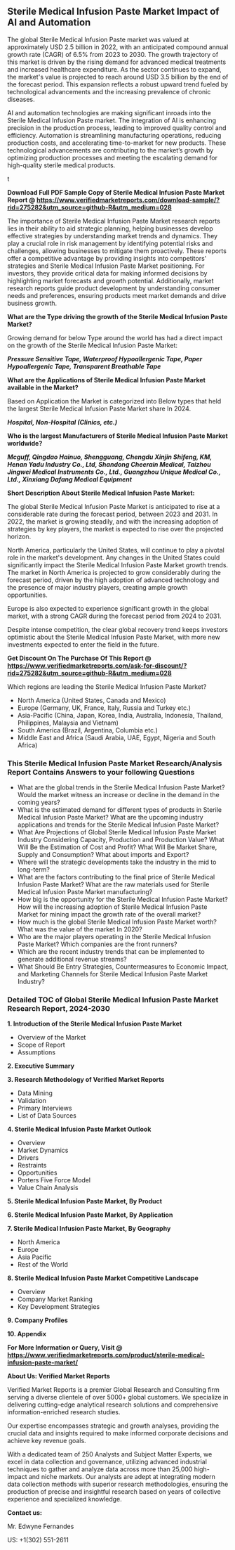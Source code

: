 <h2>Sterile Medical Infusion Paste Market Impact of AI and Automation</h2><p>The global Sterile Medical Infusion Paste market was valued at approximately USD 2.5 billion in 2022, with an anticipated compound annual growth rate (CAGR) of 6.5% from 2023 to 2030. The growth trajectory of this market is driven by the rising demand for advanced medical treatments and increased healthcare expenditure. As the sector continues to expand, the market's value is projected to reach around USD 3.5 billion by the end of the forecast period. This expansion reflects a robust upward trend fueled by technological advancements and the increasing prevalence of chronic diseases.</p><p>AI and automation technologies are making significant inroads into the Sterile Medical Infusion Paste market. The integration of AI is enhancing precision in the production process, leading to improved quality control and efficiency. Automation is streamlining manufacturing operations, reducing production costs, and accelerating time-to-market for new products. These technological advancements are contributing to the market’s growth by optimizing production processes and meeting the escalating demand for high-quality sterile medical products.</p>t</p><p id="" class=""><strong>Download Full PDF Sample Copy of Sterile Medical Infusion Paste Market Report @ <a href="https://www.verifiedmarketreports.com/download-sample/?rid=275282&utm_source=github-R&utm_medium=028" target="_blank">https://www.verifiedmarketreports.com/download-sample/?rid=275282&utm_source=github-R&utm_medium=028</a></strong></p><p>The importance of&nbsp;Sterile Medical Infusion Paste Market research reports lies in their ability to aid strategic planning, helping businesses develop effective strategies by understanding market trends and dynamics. They play a crucial role in risk management by identifying potential risks and challenges, allowing businesses to mitigate them proactively. These reports offer a competitive advantage by providing insights into competitors' strategies and Sterile Medical Infusion Paste Market positioning. For investors, they provide critical data for making informed decisions by highlighting market forecasts and growth potential. Additionally, market research reports guide product development by understanding consumer needs and preferences, ensuring products meet market demands and drive business growth.</p><p><strong>What are the&nbsp;Type driving the growth of the Sterile Medical Infusion Paste Market?</strong></p><p id="" class="">Growing demand for below Type around the world has had a direct impact on the growth of the Sterile Medical Infusion Paste Market:</p><em><strong>Pressure Sensitive Tape, Waterproof Hypoallergenic Tape, Paper Hypoallergenic Tape, Transparent Breathable Tape</strong></em></p><strong>What are the&nbsp;Applications&nbsp;of Sterile Medical Infusion Paste Market available in the Market?</strong></p><p id="" class="">Based on Application the Market is categorized into Below types that held the largest Sterile Medical Infusion Paste Market share In 2024.</p><em><strong>Hospital, Non-Hospital (Clinics, etc.)</strong></em></p><strong>Who is the largest Manufacturers of Sterile Medical Infusion Paste Market worldwide?</strong></p><p><em><strong>Mcguff, Qingdao Hainuo, Shengguang, Chengdu Xinjin Shifeng, KM, Henan Yadu Industry Co., Ltd, Shandong Cheerain Medical, Taizhou Jingwei Medical Instruments Co., Ltd., Guangzhou Unique Medical Co., Ltd., Xinxiang Dafang Medical Equipment</strong></em></p><p id="" class=""><strong>Short Description About Sterile Medical Infusion Paste Market:</strong></p><p>The global Sterile Medical Infusion Paste Market is anticipated to rise at a considerable rate during the forecast period, between 2023 and 2031. In 2022, the market is growing steadily, and with the increasing adoption of strategies by key players, the market is expected to rise over the projected horizon.</p><p>North America, particularly the United States, will continue to play a pivotal role in the market's development. Any changes in the United States could significantly impact the Sterile Medical Infusion Paste Market growth trends. The market in North America is projected to grow considerably during the forecast period, driven by the high adoption of advanced technology and the presence of major industry players, creating ample growth opportunities.</p><p>Europe is also expected to experience significant growth in the global market, with a strong CAGR during the forecast period from 2024 to 2031.</p><p>Despite intense competition, the clear global recovery trend keeps investors optimistic about the Sterile Medical Infusion Paste Market, with more new investments expected to enter the field in the future.</p><p id="" class=""><strong>Get Discount On The Purchase Of This Report @ <a href="https://www.verifiedmarketreports.com/ask-for-discount/?rid=275282&utm_source=github-R&utm_medium=028" target="_blank">https://www.verifiedmarketreports.com/ask-for-discount/?rid=275282&utm_source=github-R&utm_medium=028</a></strong></p>Which regions are leading the Sterile Medical Infusion Paste Market?</p><ul><li>North America (United States, Canada and Mexico)</li><li>Europe (Germany, UK, France, Italy, Russia and Turkey etc.)</li><li>Asia-Pacific (China, Japan, Korea, India, Australia, Indonesia, Thailand, Philippines, Malaysia and Vietnam)</li><li>South America (Brazil, Argentina, Columbia etc.)</li><li>Middle East and Africa (Saudi Arabia, UAE, Egypt, Nigeria and South Africa)</li></ul><h3 id="" class="">This Sterile Medical Infusion Paste Market Research/Analysis Report Contains Answers to your following Questions</h3><ul><li>What are the global trends in the Sterile Medical Infusion Paste Market? Would the market witness an increase or decline in the demand in the coming years?</li><li>What is the estimated demand for different types of products in Sterile Medical Infusion Paste Market? What are the upcoming industry applications and trends for the Sterile Medical Infusion Paste Market?</li><li>What Are Projections of Global Sterile Medical Infusion Paste Market Industry Considering Capacity, Production and Production Value? What Will Be the Estimation of Cost and Profit? What Will Be Market Share, Supply and Consumption? What about imports and Export?</li><li>Where will the strategic developments take the industry in the mid to long-term?</li><li>What are the factors contributing to the final price of Sterile Medical Infusion Paste Market? What are the raw materials used for Sterile Medical Infusion Paste Market manufacturing?</li><li>How big is the opportunity for the Sterile Medical Infusion Paste Market? How will the increasing adoption of Sterile Medical Infusion Paste Market for mining impact the growth rate of the overall market?</li><li>How much is the global Sterile Medical Infusion Paste Market worth? What was the value of the market In 2020?</li><li>Who are the major players operating in the Sterile Medical Infusion Paste Market? Which companies are the front runners?</li><li>Which are the recent industry trends that can be implemented to generate additional revenue streams?</li><li>What Should Be Entry Strategies, Countermeasures to Economic Impact, and Marketing Channels for Sterile Medical Infusion Paste Market Industry?</li></ul><h3 id="" class="">Detailed TOC of Global Sterile Medical Infusion Paste Market Research Report, 2024-2030</h3><p id="" class=""><strong>1. Introduction of the Sterile Medical Infusion Paste Market</strong></p><ul><li>Overview of the Market</li><li>Scope of Report</li><li>Assumptions</li></ul><p id="" class=""><strong>2. Executive Summary</strong></p><p id="" class=""><strong>3. Research Methodology of Verified Market Reports</strong></p><ul><li>Data Mining</li><li>Validation</li><li>Primary Interviews</li><li>List of Data Sources</li></ul><p id="" class=""><strong>4. Sterile Medical Infusion Paste Market Outlook</strong></p><ul><li>Overview</li><li>Market Dynamics</li><li>Drivers</li><li>Restraints</li><li>Opportunities</li><li>Porters Five Force Model</li><li>Value Chain Analysis</li></ul><p id="" class=""><strong>5. Sterile Medical Infusion Paste Market, By Product</strong></p><p id="" class=""><strong>6. Sterile Medical Infusion Paste Market, By Application</strong></p><p id="" class=""><strong>7. Sterile Medical Infusion Paste Market, By Geography</strong></p><ul><li>North America</li><li>Europe</li><li>Asia Pacific</li><li>Rest of the World</li></ul><p id="" class=""><strong>8. Sterile Medical Infusion Paste Market Competitive Landscape</strong></p><ul><li>Overview</li><li>Company Market Ranking</li><li>Key Development Strategies</li></ul><p id="" class=""><strong>9. Company Profiles</strong></p><p id="" class=""><strong>10. Appendix</strong></p><p id="" class=""><strong>For More Information or Query, Visit @ <a href="https://www.verifiedmarketreports.com/product/sterile-medical-infusion-paste-market/" target="_blank">https://www.verifiedmarketreports.com/product/sterile-medical-infusion-paste-market/</a></strong></p><p id="" class=""><strong>About Us: Verified Market Reports</strong></p><p id="" class="">Verified Market Reports is a premier Global Research and Consulting firm serving a diverse clientele of over 5000+ global customers. We specialize in delivering cutting-edge analytical research solutions and comprehensive information-enriched research studies.</p><p id="" class="">Our expertise encompasses strategic and growth analyses, providing the crucial data and insights required to make informed corporate decisions and achieve key revenue goals.</p><p id="" class="">With a dedicated team of 250 Analysts and Subject Matter Experts, we excel in data collection and governance, utilizing advanced industrial techniques to gather and analyze data across more than 25,000 high-impact and niche markets. Our analysts are adept at integrating modern data collection methods with superior research methodologies, ensuring the production of precise and insightful research based on years of collective experience and specialized knowledge.</p><p id="" class=""><strong>Contact us:</strong></p><p id="" class="">Mr. Edwyne Fernandes</p><p id="" class="">US: +1(302) 551-2611</p>